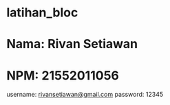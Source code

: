 # latihan_bloc
# Nama: Rivan Setiawan
# NPM: 21552011056

username: rivansetiawan@gmail.com
password: 12345
